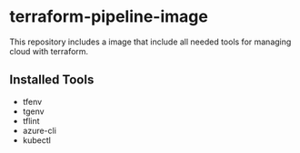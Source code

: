 # terraform-pipeline-image

This repository includes a image that include all needed tools for managing cloud with terraform.

## Installed Tools

- tfenv
- tgenv
- tflint
- azure-cli
- kubectl